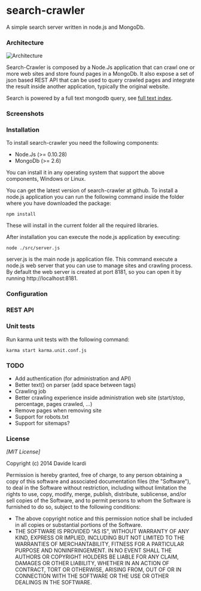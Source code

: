 search-crawler
==============

A simple search server written in node.js and MongoDb.

### Architecture

![Architecture](https://raw.githubusercontent.com/davideicardi/search-crawler/master/public/architecture.png)

Search-Crawler is composed by a Node.Js application that can crawl one or more web sites and store found pages in a MongoDb.
It also expose a set of json based REST API that can be used to query crawled pages and integrate the result inside another application, typically the original website.

Search is powered by a full text mongodb query, see [full text index](http://docs.mongodb.org/manual/core/index-text/).

### Screenshots

### Installation

To install search-crawler you need the following components:

- Node.Js (>= 0.10.28)
- MongoDb (>= 2.6)

You can install it in any operating system that support the above components, Windows or Linux.

You can get the latest version of search-crawler at github. 
To install a node.js application you can run the following command inside the folder 
where you have downloaded the package:

    npm install
    
These will install in the current folder all the required libraries.

After installation you can execute the node.js application by executing:

    node ./src/server.js

server.js is the main node js application file. 
This command execute a node.js web server that you can use to manage sites and crawling process.
By default the web server is created at port 8181, so you can open it by running http://localhost:8181.

### Configuration

### REST API

### Unit tests

Run karma unit tests with the following command:

    karma start karma.unit.conf.js

### TODO

- Add authentication (for administration and API)
- Better text() on parser (add space between tags)
- Crawling job
- Better crawling experience inside administration web site (start/stop, percentage, pages crawled, ...)
- Remove pages when removing site
- Support for robots.txt
- Support for sitemaps?


### License

*[MIT License]* 

Copyright (c) 2014 Davide Icardi

Permission is hereby granted, free of charge, to any person obtaining a copy of this software and associated documentation files (the "Software"), to deal in the Software without restriction, including without limitation the rights to use, copy, modify, merge, publish, distribute, sublicense, and/or sell copies of the Software, and to permit persons to whom the Software is furnished to do so, subject to the following conditions:

- The above copyright notice and this permission notice shall be included in all copies or substantial portions of the Software.
- THE SOFTWARE IS PROVIDED "AS IS", WITHOUT WARRANTY OF ANY KIND, EXPRESS OR IMPLIED, INCLUDING BUT NOT LIMITED TO THE WARRANTIES OF MERCHANTABILITY, FITNESS FOR A PARTICULAR PURPOSE AND NONINFRINGEMENT. IN NO EVENT SHALL THE AUTHORS OR COPYRIGHT HOLDERS BE LIABLE FOR ANY CLAIM, DAMAGES OR OTHER LIABILITY, WHETHER IN AN ACTION OF CONTRACT, TORT OR OTHERWISE, ARISING FROM, OUT OF OR IN CONNECTION WITH THE SOFTWARE OR THE USE OR OTHER DEALINGS IN THE SOFTWARE.

 

